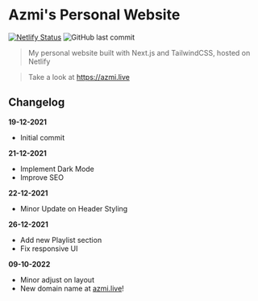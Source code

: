 # Azmi's Personal Website

[![Netlify Status](https://api.netlify.com/api/v1/badges/472195f4-1935-4a3a-97e5-2a3230c78d82/deploy-status)](https://app.netlify.com/sites/imzadev/deploys) ![GitHub last commit](https://img.shields.io/github/last-commit/azmi6298/personal-website)

> My personal website built with Next.js and TailwindCSS, hosted on Netlify

> Take a look at https://azmi.live

## Changelog

**19-12-2021**

- Initial commit

**21-12-2021**

- Implement Dark Mode
- Improve SEO

**22-12-2021**

- Minor Update on Header Styling

**26-12-2021**

- Add new Playlist section
- Fix responsive UI

**09-10-2022**
- Minor adjust on layout
- New domain name at [azmi.live](https://azmi.live)!
